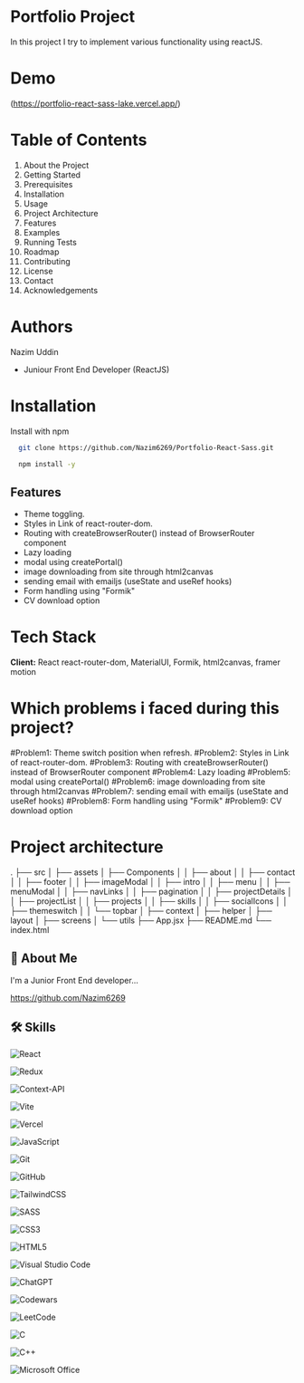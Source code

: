 # Portfolio Project

In this project I try to implement various functionality using reactJS.

# Demo
(https://portfolio-react-sass-lake.vercel.app/)


# Table of Contents

1. About the Project
2. Getting Started
3. Prerequisites
4. Installation
5. Usage
6. Project Architecture
7. Features
8. Examples
9. Running Tests
10. Roadmap
11. Contributing
12. License
13. Contact
14. Acknowledgements

# Authors

Nazim Uddin

- Juniour Front End Developer (ReactJS)

# Installation

Install with npm

```bash
  git clone https://github.com/Nazim6269/Portfolio-React-Sass.git

```

```bash
  npm install -y

```

## Features

- Theme toggling.
- Styles in Link of react-router-dom.
- Routing with createBrowserRouter() instead of BrowserRouter component
- Lazy loading
- modal using createPortal()
- image downloading from site through html2canvas
- sending email with emailjs (useState and useRef hooks)
- Form handling using "Formik"
- CV download option

# Tech Stack

**Client:** React react-router-dom, MaterialUI, Formik, html2canvas, framer motion

# Which problems i faced during this project?

#Problem1: Theme switch position when refresh.
#Problem2: Styles in Link of react-router-dom.
#Problem3: Routing with createBrowserRouter() instead of BrowserRouter component
#Problem4: Lazy loading
#Problem5: modal using createPortal()
#Problem6: image downloading from site through html2canvas
#Problem7: sending email with emailjs (useState and useRef hooks)
#Problem8: Form handling using "Formik"
#Problem9: CV download option

# Project architecture

.
├── src
│ ├── assets
│ ├── Components
│ │ ├── about
│ │ ├── contact
│ │ ├── footer
│ │ ├── imageModal
│ │ ├── intro
│ │ ├── menu
│ │ ├── menuModal
│ │ ├── navLinks
│ │ ├── pagination
│ │ ├── projectDetails
│ │ ├── projectList
│ │ ├── projects
│ │ ├── skills
│ │ ├── socialIcons
│ │ ├── themeswitch
│ │ └── topbar
│ ├── context
│ ├── helper
│ ├── layout
│ ├── screens
│ └── utils
├── App.jsx
├── README.md
└── index.html

## 🚀 About Me

I'm a Junior Front End developer...

https://github.com/Nazim6269

## 🛠 Skills

![React](https://img.shields.io/badge/react-%2320232a.svg?style=for-the-badge&logo=react&logoColor=%2361DAFB)

![Redux](https://img.shields.io/badge/redux-%23593d88.svg?style=for-the-badge&logo=redux&logoColor=white)

![Context-API](https://img.shields.io/badge/Context--Api-000000?style=for-the-badge&logo=react)

![Vite](https://img.shields.io/badge/vite-%23646CFF.svg?style=for-the-badge&logo=vite&logoColor=white)

![Vercel](https://img.shields.io/badge/vercel-%23000000.svg?style=for-the-badge&logo=vercel&logoColor=white)

![JavaScript](https://img.shields.io/badge/javascript-%23323330.svg?style=for-the-badge&logo=javascript&logoColor=%23F7DF1E)

![Git](https://img.shields.io/badge/git-%23F05033.svg?style=for-the-badge&logo=git&logoColor=white)

![GitHub](https://img.shields.io/badge/github-%23121011.svg?style=for-the-badge&logo=github&logoColor=white)

![TailwindCSS](https://img.shields.io/badge/tailwindcss-%2338B2AC.svg?style=for-the-badge&logo=tailwind-css&logoColor=white)

![SASS](https://img.shields.io/badge/SASS-hotpink.svg?style=for-the-badge&logo=SASS&logoColor=white)

![CSS3](https://img.shields.io/badge/css3-%231572B6.svg?style=for-the-badge&logo=css3&logoColor=white)

![HTML5](https://img.shields.io/badge/html5-%23E34F26.svg?style=for-the-badge&logo=html5&logoColor=white)

![Visual Studio Code](https://img.shields.io/badge/Visual%20Studio%20Code-0078d7.svg?style=for-the-badge&logo=visual-studio-code&logoColor=white)

![ChatGPT](https://img.shields.io/badge/chatGPT-74aa9c?style=for-the-badge&logo=openai&logoColor=white)

![Codewars](https://img.shields.io/badge/Codewars-B1361E?style=for-the-badge&logo=codewars&logoColor=grey)

![LeetCode](https://img.shields.io/badge/LeetCode-000000?style=for-the-badge&logo=LeetCode&logoColor=#d16c06)

![C](https://img.shields.io/badge/c-%2300599C.svg?style=for-the-badge&logo=c&logoColor=white)

![C++](https://img.shields.io/badge/c++-%2300599C.svg?style=for-the-badge&logo=c%2B%2B&logoColor=white)

![Microsoft Office](https://img.shields.io/badge/Microsoft_Office-D83B01?style=for-the-badge&logo=microsoft-office&logoColor=white)
